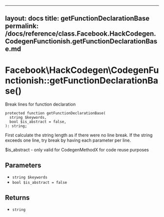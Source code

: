 
***

layout: docs
title: getFunctionDeclarationBase
permalink: /docs/reference/class.Facebook.HackCodegen.CodegenFunctionish.getFunctionDeclarationBase.md
---







# Facebook\\HackCodegen\\CodegenFunctionish::getFunctionDeclarationBase()




Break lines for function declaration




``` Hack
protected function getFunctionDeclarationBase(
  string $keywords,
  bool $is_abstract = false,
): string;
```




First calculate the string length as
if there were no line break. If the string exceeds one line, try break
by having each parameter per line.




$is_abstract - only valid for CodegenMethodX for code reuse purposes




## Parameters




+ ` string $keywords `
+ ` bool $is_abstract = false `




## Returns




* ` string `